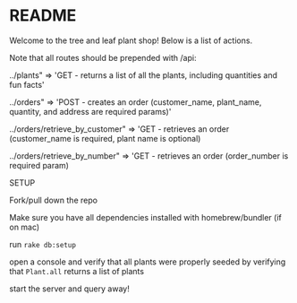 # README

Welcome to the tree and leaf plant shop! Below is a list of actions. 

Note that all routes should be prepended with /api:

../plants" => 'GET - returns a list of all the plants, including quantities and fun facts'

../orders" => 'POST - creates an order (customer_name, plant_name, quantity, and address are required params)'

../orders/retrieve_by_customer" => 'GET - retrieves an order (customer_name is required, plant name is optional)

../orders/retrieve_by_number" => 'GET - retrieves an order (order_number is required param)




SETUP

Fork/pull down the repo

Make sure you have all dependencies installed with homebrew/bundler (if on mac)

run `rake db:setup`

open a console and verify that all plants were properly seeded by verifying that `Plant.all` returns a list of plants

start the server and query away!
